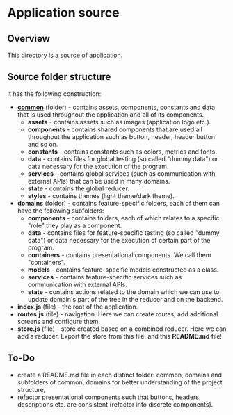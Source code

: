 # Application source

## Overview

This directory is a source of application.

## Source folder structure

It has the following construction:
- **[common](/common)** (folder) - contains assets, components, constants and data that is used throughout the application and all of its components.
    - **assets** - contains assets such as images (application logo etc.).
    - **components** - contains shared components that are used all throughout the application such as button, header, header button and so on.
    - **constants** - contains constants such as colors, metrics and fonts.
    - **data** - contains files for global testing (so called "dummy data") or data necessary for the execution of the program.
    - **services** - contains global services (such as communication with external APIs) that can be used in many domains.
    - **state** - contains the global reducer.
    - **styles** - contains themes (light theme/dark theme).
- **domains** (folder) - contains feature-specific folders, each of them can have the following subfolders:
    - **components** - contains folders, each of which relates to a specific "role" they play as a component.
    - **data** - contains files for feature-specific testing (so called "dummy data") or data necessary for the execution of certain part of the program.
    - **containers** - contains presentational components. We call them "containers".
    - **models** - contains feature-specific models constructed as a class.
    - **services** - contains feature-specific services such as communication with external APIs.
    - **state** - contains actions related to the domain which we can use to update domain's part of the tree in the reducer and on the backend.
- **index.js** (file) - the root of the application.
- **routes.js** (file) - navigation. Here we can create routes, add additional screens and configure them.
- **store.js** (file) - store created based on a combined reducer. Here we can add a reducer. Export the store from this file.
and this **README.md** file!

## To-Do

- create a README.md file in each distinct folder: common, domains and subfolders of common, domains for better understanding of the project structure,
- refactor presentational components such that buttons, headers, descriptions etc. are consistent (refactor into discrete components).